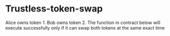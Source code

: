 # Trustless-token-swap

Alice owns token 1.
Bob owns token 2.
The function in contract below will execute successfully only if it can swap both tokens at the same exact time
